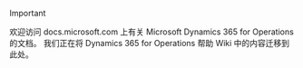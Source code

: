 > [!IMPORTANT]
> 欢迎访问 docs.microsoft.com 上有关 Microsoft Dynamics 365 for Operations 的文档。 我们正在将 Dynamics 365 for Operations 帮助 Wiki 中的内容迁移到此处。 

